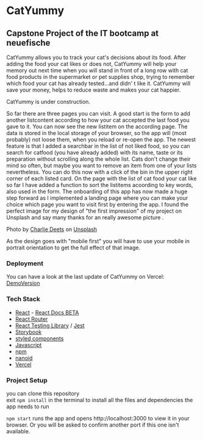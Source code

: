 # CatYummy

## Capstone Project of the IT bootcamp at neuefische

CatYummy allows you to track your cat's decisions about its food. After adding the food your cat likes or does not, CatYummy will help your memory out next time when you will stand in front of a long row with cat food products in the supermarket or pet supplies shop, trying to remember which food your cat has already tested...and didn' t like it. CatYummy will save your money, helps to reduce waste and makes your cat happier.

CatYummy is under construction.

So far there are three pages you can visit. A good start is the form to add another listcontent according to how your cat accepted the last food you gave to it. You can now see the new listitem on the according page. The data is stored in the local storage of your browser, so the app will (most probably) not loose them, when you reload or re-open the app. The newest feature is that I added a searchbar in the list of not liked food, so you can search for catfood (you have already added) with its name, taste or its preparation without scrolling along the whole list. Cats don't change their mind so often, but maybe you want to remove an item from one of your lists nevertheless. You can do this now with a click of the bin in the upper right corner of each listed card. On the page with the list of cat food your cat like so far I have added a function to sort the listitems acoording to key words, also used in the form.
The onboarding of this app has now made a huge step forward as I implemented a landing page where you can make your choice which page you want to visit first by entering the app. I found the perfect image for my design of "the first impression" of my project on Unsplash and say many thanks for an really awesome picture .

Photo by [Charlie Deets](https://unsplash.com/@charliedeets?utm_source=unsplash&utm_medium=referral&utm_content=creditCopyText) on [Unsplash](https://unsplash.com/@charliedeets?utm_source=unsplash&utm_medium=referral&utm_content=creditCopyText)

As the design goes with "mobile first" you will have to use your mobile in portrait orientation to get the full effect of that image.

### Deployment

You can have a look at the last update of CatYummy on Vercel: [DemoVersion](https://capstone-project-catyummy.vercel.app/)

### Tech Stack

- [React](https://reactjs.org/) - [React Docs BETA](https://beta.reactjs.org/)
- [React Router](https://reactrouter.com/)
- [React Testing Library](https://testing-library.com/docs/react-testing-library/intro/) / [Jest](https://jestjs.io/)
- [Storybook](https://storybook.js.org/)
- [styled components](https://styled-components.com/)
- [Javascript](https://developer.mozilla.org/en-US/docs/Web/JavaScript#tutorials)
- [npm](https://www.npmjs.com/package/npm)
- [nanoid](https://www.npmjs.com/package/nanoid)
- [Vercel](https://vercel.com)

### Project Setup

you can clone this repository  
exit `npm install` in the terminal to install all the files and dependencies the app needs to run

`npm start` runs the app and opens http://localhost:3000 to view it in your browser. Or you will be asked to confirm another port if this one isn't available.

